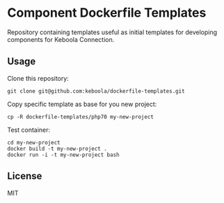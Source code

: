 # Component Dockerfile Templates

Repository containing templates useful as initial templates for developing components for Keboola Connection.

## Usage

Clone this repository:

```console
git clone git@github.com:keboola/dockerfile-templates.git
```

Copy specific template as base for you new project:

```console
cp -R dockerfile-templates/php70 my-new-project
```

Test container:

```console
cd my-new-project
docker build -t my-new-project .
docker run -i -t my-new-project bash
```

## License

MIT

